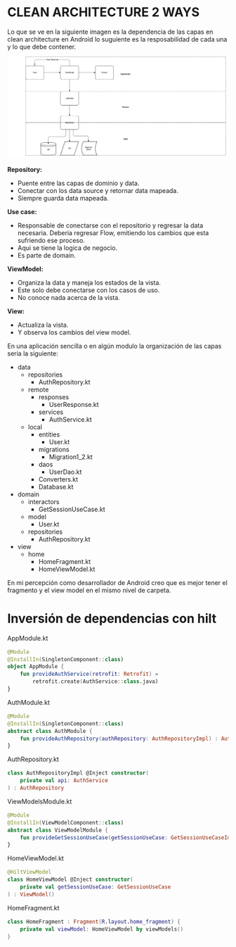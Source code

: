# CLEAN ARCHITECTURE 2 WAYS

Lo que se ve en la siguiente imagen es la dependencia de las capas en clean architecture en Android lo suguiente es la resposabilidad de cada una y lo que debe contener.

![alt text](./clean_architecture.png "Clean architecture")

**Repository:** 
* Puente entre las capas de dominio y data.
* Conectar con los data source y retornar data mapeada.
* Siempre guarda data mapeada.

**Use case:**
* Responsable de conectarse con el repositorio y regresar la data necesaria. Deberia regresar Flow, emitiendo los cambios que esta sufriendo ese proceso.
* Aqui se tiene la logica de negocio.
* Es parte de domain.

**ViewModel:**
* Organiza la data y maneja los estados de la vista.
* Este solo debe conectarse con los casos de uso.
* No conoce nada acerca de la vista.

**View:**
* Actualiza la vista.
* Y observa los cambios del view model.

En una aplicación sencilla o en algún modulo la organización de las capas seria la siguiente:

* data
    - repositories
        * AuthRepository.kt
    - remote
        * responses
            * UserResponse.kt
        * services
            * AuthService.kt
    - local
        * entities
            * User.kt
        * migrations
            * Migration1_2.kt
        * daos
            * UserDao.kt
        * Converters.kt
        * Database.kt
* domain
    - interactors
        * GetSessionUseCase.kt
    - model
        * User.kt
    - repositories
        * AuthRepository.kt
* view
    - home
        * HomeFragment.kt
        * HomeViewModel.kt

En mi percepción como desarrollador de Android creo que es mejor tener el fragmento y el view model en el mismo nivel de carpeta.

# Inversión de dependencias con hilt

AppModule.kt
```kotlin
@Module
@InstallIn(SingletonComponent::class)
object AppModule {
    fun provideAuthService(retrofit: Retrofit) =
        retrofit.create(AuthService::class.java)
}
```
AuthModule.kt
```kotlin
@Module
@InstallIn(SingletonComponent::class)
abstract class AuthModule {
    fun provideAuthRepository(authRepository: AuthRepositoryImpl) : AuthRepository
}
```


AuthRepository.kt
```kotlin
class AuthRepositoryImpl @Inject constructor(
    private val api: AuthService
) : AuthRepository
```

ViewModelsModule.kt
```kotlin
@Module
@InstallIn(ViewModelComponent::class)
abstract class ViewModelModule {
    fun provideGetSessionUseCase(getSessionUseCase: GetSessionUseCaseImpl) : GetSessionUseCase
}
```

HomeViewModel.kt
```kotlin
@HiltViewModel
class HomeViewModel @Inject constructor(
    private val getSessionUseCase: GetSessionUseCase
) : ViewModel()
```

HomeFragment.kt
```kotlin
class HomeFragment : Fragment(R.layout.home_fragment) {
    private val viewModel: HomeViewModel by viewModels()
}
```